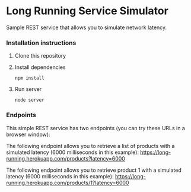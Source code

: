 # Long Running Service Simulator

Sample REST service that allows you to simulate network latency.

### Installation instructions

1. Clone this repository

2. Install dependencies
    ```
    npm install
    ```

3. Run server
    ```
    node server
    ```

### Endpoints

This simple REST service has two endpoints (you can try these URLs in a browser window):

The following endpoint allows you to retrieve a list of products with a simulated latency (6000 milliseconds in this example):
https://long-running.herokuapp.com/products?latency=6000

The following endpoint allows you to retrieve product 1 with a simulated latency (6000 milliseconds in this example):
https://long-running.herokuapp.com/products/1?latency=6000    